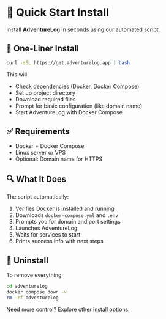 # 🚀 Quick Start Install

Install **AdventureLog** in seconds using our automated script.

## 🧪 One-Liner Install

```bash
curl -sSL https://get.adventurelog.app | bash
```

This will:

- Check dependencies (Docker, Docker Compose)
- Set up project directory
- Download required files
- Prompt for basic configuration (like domain name)
- Start AdventureLog with Docker Compose

## ✅ Requirements

- Docker + Docker Compose
- Linux server or VPS
- Optional: Domain name for HTTPS

## 🔍 What It Does

The script automatically:

1. Verifies Docker is installed and running
2. Downloads `docker-compose.yml` and `.env`
3. Prompts you for domain and port settings
4. Launches AdventureLog
5. Waits for services to start
6. Prints success info with next steps

## 🧼 Uninstall

To remove everything:

```bash
cd adventurelog
docker compose down -v
rm -rf adventurelog
```

Need more control? Explore other [install options](install.md).
